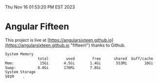 Thu Nov 16 01:53:20 PM EST 2023

# Angular Fifteen


This project is live at [https://angularsixteen.github.io](https://angularsixteen.github.io "fifteen!") thanks to Github.

```bash
System Memory
               total        used        free      shared  buff/cache   available
Mem:            15Gi       4.5Gi       1.4Gi       553Mi        10Gi        10Gi
Swap:          8.0Gi       176Mi       7.8Gi
System Storage
501M	.
```
